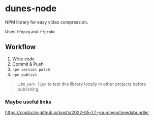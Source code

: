 # dunes-node
NPM library for easy video compression.

Uses `ffmpeg` and `ffprobe`

## Workflow

1. Write code
2. Commit & Push
3. `npm version patch`
4. `npm publish`

> Use `yarn link` to test this library locally in other projects before publishing

### Maybe useful links
https://cmdcolin.github.io/posts/2022-05-27-youmaynotneedabundler